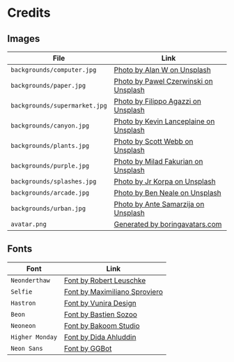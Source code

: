 # Credits

## Images
| File | Link |
| --- | --- |
| `backgrounds/computer.jpg` | [Photo by Alan W on Unsplash](https://unsplash.com/photos/P2Ehy4BtV9Q) |
| `backgrounds/paper.jpg` | [Photo by Pawel Czerwinski on Unsplash](https://unsplash.com/photos/7rI7GSBsKko) |
| `backgrounds/supermarket.jpg` | [Photo by Filippo Agazzi on Unsplash](https://unsplash.com/photos/aEeNy96quts) |
| `backgrounds/canyon.jpg` | [Photo by Kevin Lanceplaine on Unsplash](https://unsplash.com/photos/sO-JmQj95ec) |
| `backgrounds/plants.jpg` | [Photo by Scott Webb on Unsplash](https://unsplash.com/photos/oRWRlTgBrPo) |
| `backgrounds/purple.jpg` | [Photo by Milad Fakurian on Unsplash](https://unsplash.com/photos/u8Jn2rzYIps) |
| `backgrounds/splashes.jpg` | [Photo by Jr Korpa on Unsplash](https://unsplash.com/photos/SFT9G3pAxLY) |
| `backgrounds/arcade.jpg` | [Photo by Ben Neale on Unsplash](https://unsplash.com/photos/zpxKdH_xNSI) |
| `backgrounds/urban.jpg` | [Photo by Ante Samarzija on Unsplash](https://unsplash.com/photos/Zktk_OqnU04) |
| `avatar.png` | [Generated by boringavatars.com](https://boringavatars.com/) |
 

## Fonts
| Font | Link |
| --- | --- |
| `Neonderthaw` | [Font by Robert Leuschke](https://fonts.google.com/specimen/Neonderthaw) |
| `Selfie` | [Font by Maximiliano Sproviero](https://sproviero-type.com/index.html) |
| `Hastron` | [Font by Vunira Design](https://www.creativefabrica.com/designer/vunira/) |
| `Beon` | [Font by Bastien Sozoo](https://sozoo.fr/) |
| `Neoneon` | [Font by Bakoom Studio](https://www.bakoom-studio.com/) |
| `Higher Monday` | [Font by Dida Ahluddin](https://www.behance.net/ahweproject) |
| `Neon Sans` | [Font by GGBot](https://ggbot.itch.io/) |